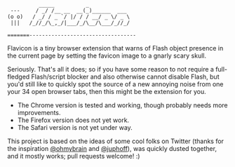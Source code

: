               _____          _             
     ---     / _/ /__ __  __(_)______  ___ 
    (o o)   / _/ / _ `/ |/ / / __/ _ \/ _ \
     |||   /_//_/\_,_/|___/_/\__/\___/_//_/      

    =======----------------------------------

Flavicon is a tiny browser extension that warns of Flash object presence in the current page by setting the favicon image to a gnarly scary skull.

Seriously. That's all it does; so if you have some reason to not require a full-fledged Flash/script blocker and also otherwise cannot disable Flash, but you'd still like to quickly spot the source of a new annoying noise from one your 34 open browser tabs, then this might be the extension for you.

* The Chrome version is tested and working, though probably needs more improvements.
* The Firefox version does not yet work.
* The Safari version is not yet under way.

This project is based on the ideas of some cool folks on Twitter (thanks for the inspiration [@ohmybrain](http://twitter.com/ohmybrain) and [@juphoff](http://twitter.com/juphoff)), was quickly dusted together, and it mostly works; pull requests welcome! :)